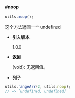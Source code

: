 #### #noop

```javascript
utils.noop();
```

这个方法返回一个 undefined

- **引入版本**

    1.0.0

- **返回**

    (void): 无返回值。

- **列子**

```javascript
utils.rangeArr(2, utils.noop);
// => [undefined, undefined]
```
